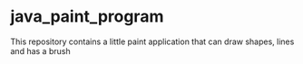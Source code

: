 # java_paint_program
This repository contains a little paint application that can draw shapes, lines and has a brush
